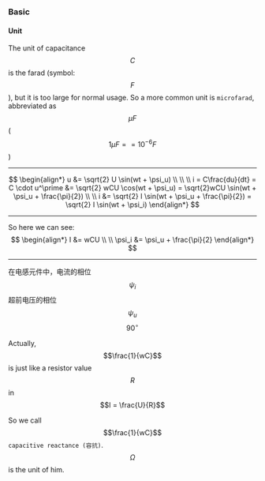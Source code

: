 ### Basic

#### Unit

The unit of capacitance $$C$$ is the farad (symbol: $$F$$), but it is too large for normal usage. So a more common unit is `microfarad`, abbreviated as $$\mu F$$ ($$1\mu F == 10^{-6}F$$)
___

$$
\begin{align*}
u &= \sqrt{2} U \sin(wt + \psi_u)
\\ \\ \\
i =  C\frac{du}{dt} = C \cdot u^\prime &= \sqrt{2} wCU \cos(wt + \psi_u) = \sqrt{2}wCU \sin(wt + \psi_u + \frac{\pi}{2})
\\ \\
i &= \sqrt{2} I \sin(wt + \psi_u + \frac{\pi}{2}) = \sqrt{2} I \sin(wt + \psi_i)
\end{align*}
$$
___

So here we can see: 
$$
\begin{align*}
I &= wCU
\\ \\
\psi_i &= \psi_u + \frac{\pi}{2}
\end{align*}
$$

___

在电感元件中，电流的相位 $$\psi_i$$ 超前电压的相位 $$\psi_u$$ $${90}^\circ$$

Actually, $$\frac{1}{wC}$$ is just like a resistor value $$R$$ in $$I = \frac{U}{R}$$

So we call $$\frac{1}{wC}$$ `capacitive reactance (容抗)`. $$\Omega$$ is the unit of him.